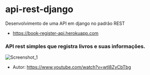 # api-rest-django

Desenvolvimento de uma API em django no padrão REST

* https://book-register-api.herokuapp.com

### API rest simples que registra livros e suas informações.

![Screenshot_1](https://user-images.githubusercontent.com/69666481/151112766-3a3435d6-e0d6-4c01-983c-373f4b443506.png)

* Autor: https://www.youtube.com/watch?v=wtl8ZyCbTbg

